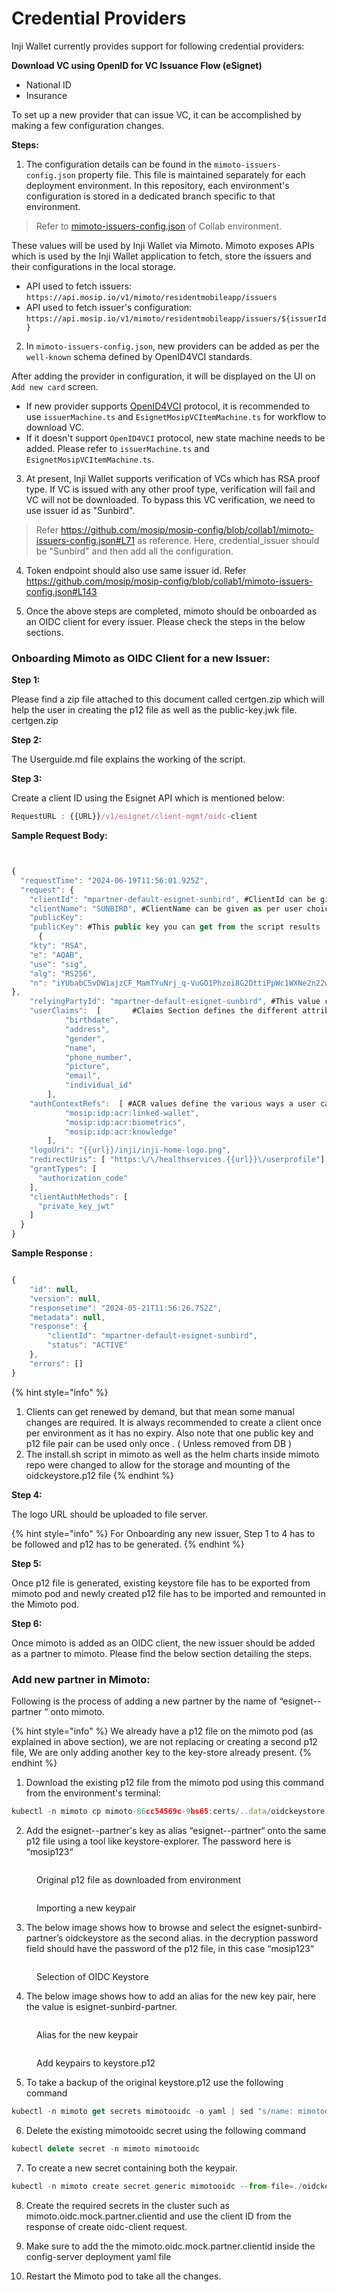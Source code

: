 # Credential Providers

Inji Wallet currently provides support for following credential providers:

**Download VC using OpenID for VC Issuance Flow (eSignet)**

* National ID
* Insurance

To set up a new provider that can issue VC, it can be accomplished by making a few configuration changes. 

**Steps:**

1. The configuration details can be found in the `mimoto-issuers-config.json` property file. This file is maintained separately for each deployment environment. In this repository, each environment's configuration is stored in a dedicated branch specific to that environment.

> Refer to [mimoto-issuers-config.json](https://github.com/mosip/mosip-config/blob/collab1/mimoto-issuers-config.json) of Collab environment.

These values will be used by Inji Wallet via Mimoto. Mimoto exposes APIs which is used by the Inji Wallet application to fetch, store the issuers and their configurations in the local storage.

* API used to fetch issuers: `https://api.mosip.io/v1/mimoto/residentmobileapp/issuers`
* API used to fetch issuer's configuration: `https://api.mosip.io/v1/mimoto/residentmobileapp/issuers/${issuerId}`

2. In `mimoto-issuers-config.json`, new providers can be added as per the `well-known` schema defined by OpenID4VCI standards.

After adding the provider in configuration, it will be displayed on the UI on `Add new card` screen.

* If new provider supports [OpenID4VCI](https://openid.net/specs/openid-4-verifiable-credential-issuance-1\_0.html) protocol, it is recommended to use `issuerMachine.ts` and `EsignetMosipVCItemMachine.ts` for workflow to download VC.
* If it doesn't support `OpenID4VCI` protocol, new state machine needs to be added. Please refer to `issuerMachine.ts` and `EsignetMosipVCItemMachine.ts`.

3. At present, Inji Wallet supports verification of VCs which has RSA proof type. If VC is issued with any other proof type, verification will fail and VC will not be downloaded. To bypass this VC verification, we need to use issuer id as "Sunbird".

> Refer https://github.com/mosip/mosip-config/blob/collab1/mimoto-issuers-config.json#L71 as reference. Here, credential_issuer should be "Sunbird" and then add all the configuration.

4. Token endpoint should also use same issuer id. Refer https://github.com/mosip/mosip-config/blob/collab1/mimoto-issuers-config.json#L143

5. Once the above steps are completed, mimoto should be onboarded as an OIDC client for every issuer. Please check the steps in the below sections.

   
### **Onboarding Mimoto as OIDC Client for a new Issuer:**

**Step 1:** 

Please find a zip file attached to this document called certgen.zip which will help the user in creating the p12 file as well as the public-key.jwk file.
certgen.zip 

**Step 2:** 

The Userguide.md file explains the working of the script.

**Step 3:**

Create a client ID using the Esignet API which is mentioned below:

```js
RequestURL : {{URL}}/v1/esignet/client-mgmt/oidc-client
```

**Sample Request Body:**

```js


{
  "requestTime": "2024-06-19T11:56:01.925Z",
  "request": {
    "clientId": "mpartner-default-esignet-sunbird", #ClientId can be given as per user choice
    "clientName": "SUNBIRD", #ClientName can be given as per user choice and this name shows on the UI
    "publicKey":
    "publicKey": #This public key you can get from the script results
      {
    "kty": "RSA",
    "e": "AQAB",
    "use": "sig",
    "alg": "RS256",
    "n": "iYUbabC5vDW1ajzCF_MamTYuNrj_q-VuGO1Phzoi8G2DttiPpWc1WXNe2n22wD8-xVpIFT0Tm-wCNm7vbnQJ0n5RyWgn_4fOJkCeUgNOFeVm4g92IDcstoN9Hos_4G2-FUwtNNmGh0z_g-jkdUs_y2HXHJS97MBex9v8czMUknru-5EJvXzyKjEYY_z50oMl7RfpsFK76vJ84T7bpj90ZlkCqSi_ru0rYZaYc8CE7UIV1oKf33fQXuUw4vxlaxMRNxYFtdiGooeYouz8tfpav7yN88Urn6Js2vHdf8ugUYodM1_TOesosHjYEaMr80M0nT0z394OoDPFwzI5YC3koQ"
},
    "relyingPartyId": "mpartner-default-esignet-sunbird", #This value can be same as clientId
    "userClaims":  [       #Claims Section defines the different attributes of User Data taht is accessible to the OIDC client
            "birthdate",
            "address",
            "gender",
            "name",
            "phone_number",
            "picture",
            "email",
            "individual_id"
        ],
    "authContextRefs":  [ #ACR values define the various ways a user can login e.g through INJI,using Bioemtrics and Throguh OTP
            "mosip:idp:acr:linked-wallet",
            "mosip:idp:acr:biometrics",
            "mosip:idp:acr:knowledge"
        ],
    "logoUri": "{{url}}/inji/inji-home-logo.png",
    "redirectUris": [ "https:\/\/healthservices.{{url}}\/userprofile"],
    "grantTypes": [
      "authorization_code"
    ],
    "clientAuthMethods": [
      "private_key_jwt"
    ]
  }
}

```

**Sample Response :**


```js

{
    "id": null,
    "version": null,
    "responsetime": "2024-05-21T11:56:26.752Z",
    "metadata": null,
    "response": {
        "clientId": "mpartner-default-esignet-sunbird",
        "status": "ACTIVE"
    },
    "errors": []
}

```

{% hint style="info" %} 
1. Clients can get renewed by demand, but that mean some manual changes are required. It is always recommended to create a client once per environment as it has no expiry. Also note that one public key and p12 file pair can be used only once . ( Unless removed from DB )
2. The install.sh script in mimoto as well as the helm charts inside mimoto repo were changed to allow for the storage and mounting of the oidckeystore.p12 file
{% endhint %}

**Step 4:** 

The logo URL should be uploaded to file server.

{% hint style="info" %} For Onboarding any new issuer, Step 1 to 4 has to be followed and p12 has to be generated. {% endhint %}

**Step 5:**

Once p12 file is generated, existing keystore file has to be exported from mimoto pod and newly created p12 file has to be imported and remounted in the Mimoto pod.

**Step 6:**

Once mimoto is added as an OIDC client, the new issuer should be added as a partner to mimoto. Please find the below section detailing the steps.
  
### **Add new partner in Mimoto:**

Following is the process of adding a new partner by the name of “esignet-<issuername>-partner “ onto mimoto.

{% hint style="info" %} We already have a p12 file on the mimoto pod (as explained in above section), we are not replacing or creating a second p12 file, We are only adding another key to the key-store already present. {% endhint %}


1. Download the existing p12 file from the mimoto pod using this command from the environment's terminal:

```js
kubectl -n mimoto cp mimoto-86cc54569c-9bs65:certs/..data/oidckeystore.p12 oidckeystore.p12
```
2. Add the esignet-<issuername>-partner's key as alias “esignet-<issuername>-partner“ onto the same p12 file using a tool like keystore-explorer. The password here is “mosip123“

<figure><img src="../../.gitbook/assets/Original_p12file_img1.png" alt=""><figcaption><p>Original p12 file as downloaded from environment</p></figcaption></figure>

<figure><img src="../../.gitbook/assets/Import new keypair_img2.png" alt=""><figcaption><p>Importing a new keypair</p></figcaption></figure>

3. The below image shows how to browse and select the esignet-sunbird-partner’s oidckeystore as the second alias. in the decryption password field should have the password of the p12 file, in this case “mosip123“ 

<figure><img src="../../.gitbook/assets/OIDC keystore_img3.png" alt=""><figcaption><p>Selection of OIDC Keystore</p></figcaption></figure>

4. The below image shows how to add an alias for the new key pair, here the value is esignet-sunbird-partner.

<figure><img src="../../.gitbook/assets/Alias_img4.png" alt=""><figcaption><p>Alias for the new keypair</p></figcaption></figure>

<figure><img src="../../.gitbook/assets/Add keypairs_img5.png" alt=""><figcaption><p>Add keypairs to keystore.p12</p></figcaption></figure>  

5. To take a backup of the original keystore.p12 use the following command

```js
kubectl -n mimoto get secrets mimotooidc -o yaml | sed "s/name: mimotooidc/name: mimotooidc-backup/g" | kubectl -n mimoto create -f -
```

6. Delete the existing mimotooidc secret using the following command

```js
kubectl delete secret -n mimoto mimotooidc
```

7. To create a new secret containing both the keypair.

```js
kubectl -n mimoto create secret generic mimotooidc --from-file=./oidckeystore.p12
```

8. Create the required secrets in the cluster such as mimoto.oidc.mock.partner.clientid and use the client ID from the  response of create oidc-client request.

9. Make sure to add the the mimoto.oidc.mock.partner.clientid inside the config-server deployment yaml file

10. Restart the Mimoto pod to take all the changes.
